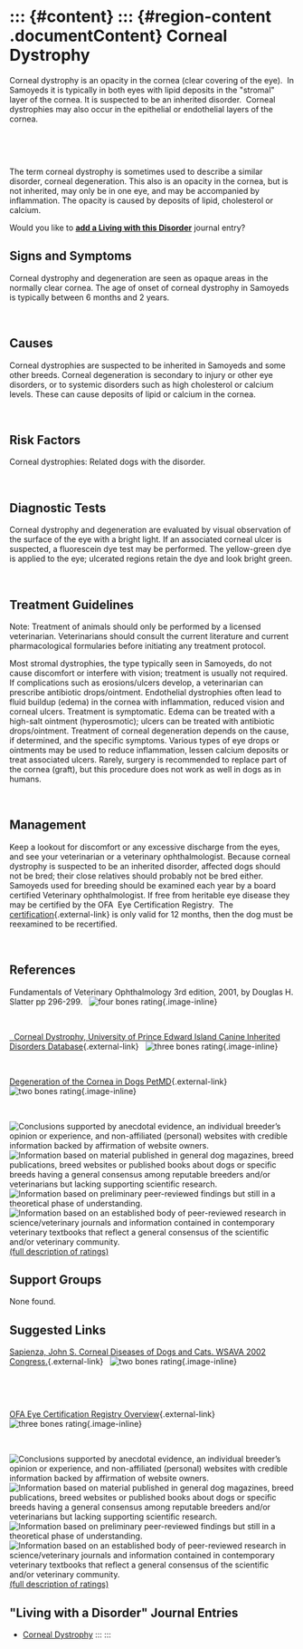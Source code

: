 ::: {#content}
::: {#region-content .documentContent}
Corneal Dystrophy
=================

<div>

Corneal dystrophy is an opacity in the cornea (clear covering of the
eye).  In Samoyeds it is typically in both eyes with lipid deposits in
the \"stromal\" layer of the cornea. It is suspected to be an inherited
disorder.  Corneal dystrophies may also occur in the epithelial or
endothelial layers of the cornea.

 

 

The term corneal dystrophy is sometimes used to describe a similar
disorder, corneal degeneration. This also is an opacity in the cornea,
but is not inherited, may only be in one eye, and may be accompanied by
inflammation. The opacity is caused by deposits of lipid, cholesterol or
calcium.

</div>

Would you like to **[add a Living with this
Disorder](corneal-dystrophy/addliving_form.html)** journal entry?

Signs and Symptoms
------------------

Corneal dystrophy and degeneration are seen as opaque areas in the
normally clear cornea. The age of onset of corneal dystrophy in Samoyeds
is typically between 6 months and 2 years.

 

Causes
------

Corneal dystrophies are suspected to be inherited in Samoyeds and some
other breeds. Corneal degeneration is secondary to injury or other eye
disorders, or to systemic disorders such as high cholesterol or calcium
levels. These can cause deposits of lipid or calcium in the cornea.

 

Risk Factors
------------

Corneal dystrophies: Related dogs with the disorder.

 

Diagnostic Tests
----------------

Corneal dystrophy and degeneration are evaluated by visual observation
of the surface of the eye with a bright light. If an associated corneal
ulcer is suspected, a fluorescein dye test may be performed. The
yellow-green dye is applied to the eye; ulcerated regions retain the dye
and look bright green.

 

Treatment Guidelines
--------------------

Note: Treatment of animals should only be performed by a licensed
veterinarian. Veterinarians should consult the current literature and
current pharmacological formularies before initiating any treatment
protocol.

Most stromal dystrophies, the type typically seen in Samoyeds, do not
cause discomfort or interfere with vision; treatment is usually not
required. If complications such as erosions/ulcers develop, a
veterinarian can prescribe antibiotic drops/ointment. Endothelial
dystrophies often lead to fluid buildup (edema) in the cornea with
inflammation, reduced vision and corneal ulcers. Treatment is
symptomatic. Edema can be treated with a high-salt ointment
(hyperosmotic); ulcers can be treated with antibiotic drops/ointment.
Treatment of corneal degeneration depends on the cause, if determined,
and the specific symptoms. Various types of eye drops or ointments may
be used to reduce inflammation, lessen calcium deposits or treat
associated ulcers. Rarely, surgery is recommended to replace part of the
cornea (graft), but this procedure does not work as well in dogs as in
humans.

 

Management
----------

Keep a lookout for discomfort or any excessive discharge from the eyes,
and see your veterinarian or a veterinary ophthalmologist. Because
corneal dystrophy is suspected to be an inherited disorder, affected
dogs should not be bred; their close relatives should probably not be
bred either. Samoyeds used for breeding should be examined each year by
a board certified Veterinary ophthalmologist. If free from heritable eye
disease they may be certified by the OFA  Eye Certification Registry. 
The
[certification](http://www.offa.org/eye_regproc.html){.external-link} is
only valid for 12 months, then the dog must be reexamined to be
recertified.

 

References
----------

Fundamentals of Veterinary Ophthalmology 3rd edition, 2001, by Douglas
H. Slatter pp 296-299.   ![four bones
rating](images/disorder-images/4-bones.gif/image_preview.png){.image-inline}

 

[  Corneal Dystrophy, University of Prince Edward Island Canine
Inherited Disorders
Database](http://discoveryspace.upei.ca/cidd/disorder/corneal-dystrophy){.external-link}  
![three bones
rating](images/disorder-images/3-bones.gif/image_preview.png){.image-inline}

 

[Degeneration of the Cornea in Dogs
PetMD](http://www.petmd.com/dog/conditions/eyes/c_multi_corneal_degenerations_infiltrations){.external-link} 
![two bones
rating](images/disorder-images/2-bones.gif/image_preview.png){.image-inline}

 

<div>

![](corneal-dystrophy/bone.gif "Conclusions supported by anecdotal evidence, an individual breeder’s opinion or experience, and non-affiliated (personal) websites with credible information backed by affirmation of website owners.")
![](corneal-dystrophy/2-bones.gif "Information based on material published in general dog magazines, breed publications, breed websites or published books about dogs or specific breeds  having a general consensus among reputable breeders and/or veterinarians but lacking supporting scientific research.")
![](corneal-dystrophy/3-bones.gif "Information based on preliminary peer-reviewed findings but still in a theoretical phase of understanding.")
![](corneal-dystrophy/4-bones.gif "Information based on an established body of peer-reviewed research in science/veterinary journals and information contained in contemporary veterinary textbooks that reflect a general consensus of the scientific and/or veterinary community.")
[(full description of ratings)](ratings-what-do-they-mean.html)

</div>

Support Groups
--------------

None found.

Suggested Links
---------------

[Sapienza, John S. Corneal Diseases of Dogs and Cats. WSAVA 2002
Congress.](http://www.vin.com/proceedings/Proceedings.plx?CID=WSAVA2002&PID=2647){.external-link}  
![two bones
rating](images/disorder-images/2-bones.gif/image_preview.png){.image-inline}

 

 

[OFA Eye Certification Registry
Overview](http://www.offa.org/eye_overview.html){.external-link} 
![three bones
rating](images/disorder-images/3-bones.gif/image_preview.png){.image-inline}

 

<div>

![](corneal-dystrophy/bone.gif "Conclusions supported by anecdotal evidence, an individual breeder’s opinion or experience, and non-affiliated (personal) websites with credible information backed by affirmation of website owners.")
![](corneal-dystrophy/2-bones.gif "Information based on material published in general dog magazines, breed publications, breed websites or published books about dogs or specific breeds  having a general consensus among reputable breeders and/or veterinarians but lacking supporting scientific research.")
![](corneal-dystrophy/3-bones.gif "Information based on preliminary peer-reviewed findings but still in a theoretical phase of understanding.")
![](corneal-dystrophy/4-bones.gif "Information based on an established body of peer-reviewed research in science/veterinary journals and information contained in contemporary veterinary textbooks that reflect a general consensus of the scientific and/or veterinary community.")
[(full description of ratings)](ratings-what-do-they-mean.html)

</div>

\"Living with a Disorder\" Journal Entries
------------------------------------------

-   [Corneal Dystrophy](corneal-dystrophy/corneal-dystrophy.html)
:::
:::
